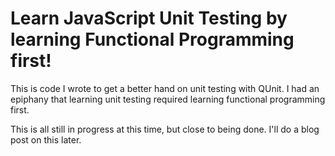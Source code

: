 # Learn JavaScript Unit Testing by learning Functional Programming first!

This is code I wrote to get a better hand on unit testing with QUnit. I had an epiphany that learning unit testing required learning functional programming first.

This is all still in progress at this time, but close to being done. I'll do a blog post on this later.